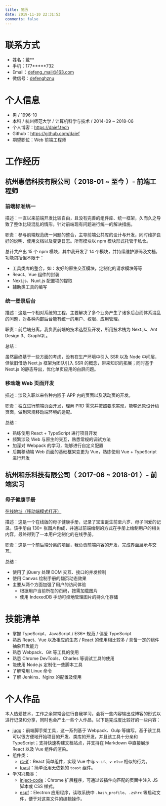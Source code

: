 ```yaml
---
title: 简历
date: 2019-11-10 22:31:53
comments: false
---
```


<!--
- https://github.com/geekcompany/ResumeSample/blob/master/web.md
-->

# 联系方式

- 姓名：戴\*\*
- 手机：177\*\*\*\*\*732
- Email：<defeng_mail@163.com>
- 微信号：[defenghznu](https://daief.tech/images/wechat.jpg)

# 个人信息

- 男 / 1996-10
- 本科 / 杭州师范大学 / 计算机科学与技术 / 2014-09 ~ 2018-06
- 个人博客：<https://daief.tech>
- Github：<https://github.com/daief>
- 期望职位：Web 前端工程师
  <!-- - 工作年限：2 年 -->
  <!-- - 现居城市：杭州市 -->

# 工作经历

## 杭州惠借科技有限公司（ 2018-01 ~ 至今 ）- 前端工程师

### 前端标准统一

描述：一直以来前端开发比较自由，且没有完善的组件库、统一框架，久而久之导致了整体比较混乱的情形。针对前端现有问题进行统一的解决措施。

职责：参与前端规范统一问题的整合，主导前端公共库的设计与开发，同时维护良好的说明、使用文档以及变更日志。所有模块以 npm 模块形式托管于私仓。

总计共产出 15 个 npm 模块，其中我开发了 14 个模块，并持续维护源码及文档，功能包括但不限于：

- 工具类库的整合，如：友好的原生交互模块，定制化的请求模块等等
- React、Vue 组件的封装
- Next.js、Nuxt.js 配置项的提取
- 辅助类工具的编写

<!--
具体的解决方式是维护统一的公共库，制定统一的框架标准以及项目结构
 -->

### 统一登录后台

描述：这是一个相对系统的工程，主要解决了多个业务产生了诸多后台而体系混乱的问题，对各种内部后台能有统一的用户、权限、应用管理。

职责：前后端分离，我负责前端的技术选型及开发，所用技术栈为 Next.js、Ant Design 3、GraphQL。

总结：

虽然最终基于一些方面的考虑，没有在生产环境中引入 SSR 以及 Node 中间层，但依旧借助 Next.js 框架为团队引入 SSR 的概念，带来知识的拓展；同时基于 Next.js 的静态导出，优化单页应用的白屏问题。

<!--
初期企图实行 SSR 同构方案，硬着头皮开始 Node.js 服务端方向的编写，调研试用了 Next.js + Fastify + GraphQL，在 Java 后端 JWT 的基础上，由 Node.js 中间层通过 cookie 实现了单点登录的功能。

中期，经过考虑：

- 添加了 Node.js 中间层、GraphQL 增加了整体前端开发人员的难度
- 实现 GraphQL 服务需要在 Node.js 中间层由前端人员与 Java 服务提供的 RESTful API 一一对接，极大增大了工作量以及维护成本

这样的产出比在当前场景会比较低，最终确定了简化版的方案，能够用上新技术、开发更友好同时能提升体验：

- 依旧使用 Next.js，但不以 SSR 形式部署，只做页面的静态预渲染，带来首屏加载的优化。同时，要求开发者有同构的意识、了解 SSR 的基本原理
- 仅在前端范畴使用 GraphQL，使用 GraphQL 的语法、概念、工具在前端（客户端）做到 GraphQL 带来的字段查询、接口聚合等功能
-->

### 移动端 Web 页面开发

描述：涉及入职以来各种内嵌于 APP 内的页面以及活动页的开发。

职责：独立进行前端页面开发，理解 PRD 需求并按照要求实现，能够还原设计稿页面，做到常规移动端环境的适配。

总结：

- 熟练使用 React + TypeScript 进行项目开发
- 频繁涉及 Web 与原生的交互，熟悉常规的调试方法
- 加深对 Webpack 的学习，能够进行自定义配置
- 后期移动端 Web 页面的基础框架变更为 Vue，熟练使用 Vue + TypeScript 进行开发

## 杭州和乐科技有限公司（ 2017-06 ~ 2018-01 ）- 前端实习

### 母子健康手册

[在线地址（移动端模式打开）](http://muzi.heletech.cn:3003/mz/mz-health-hz/read-pdf/html/ReadHandbook/read-handbook.html)

描述：这是一个在线版的母子健康手册，记录了宝宝诞生前至六岁、母子间爱的记录。该手册由 130+ 张图片构成，并通过前端绘制的方式在手册上绘制用户的相关内容，最终得到了一本用户定制化的在线手册。

职责：这是一个前后端分离的项目，我负责前端内容的开发，完成界面展示与交互。

总结：

- 使用了 jQuery 处理 DOM 交互、接口的并发控制
- 使用 Canvas 绘制手册的翻页动态效果
- 主要从两个方面加强了用户的访问体验
  - 根据用户当前所在的页码，按需加载图片
  - 使用 IndexedDB 手动可控地管理图片的持久化存储

<!--
期间所遇到的关键问题 & 解决：

- 初始化数据时多个接口请求的处理。使用 `$.when`、`$.Deferred` 处理接口请求串行、并行的关系，初步接触 Promise 的概念。
- 整本手册有 130+ 页，图片加载的问题。预请求的思想，以如下顺序发起图片的请求 `当前页` > `后两页` > `前两页`，增强用户的翻页体验；同时释放内存中范围之外的图片缓存，避免内存爆炸。
- 二次访问，图片加载的问题。图片第一次下载后，转换为 base64，通过 `IndexedDB` 来持久化存储。二次访问时，先尝试从 `IndexedDB` 获取再发起网络请求，加强用户二次访问体验的同时能节约不少流量。
-->

<!--
### 小乐机器人

描述：比较简单的一个表单提交、结果展示页面。

职责：在学习了 Vue 之后，初次主张进行技术栈的更新，第一次在 Vue 的基础上完成页面的编写。

- 由此接触到现代编程的方式，了解到 Node.js、npm、Webpack、MVVM 等概念。
-->

# 技能清单

<!-- - 掌握 HTML、CSS -->

- 掌握 TypeScript、JavaScript / ES6+ 规范 / 偏爱 TypeScript
- 熟悉 React、Vue 以及相应的生态 / React 的使用相比较多 / 具备一定的组件抽象开发能力
- 熟悉 Webpack、Git 等工具的使用
- 熟悉 Chrome DevTools、Charles 等调试工具的使用
- 能使用 Node.js 定制化一些脚本工具
- 了解常用 Linux 命令
- 了解 Jenkins、Nginx 的配置及使用

# 个人作品

本人热爱技术，工作之余常常会进行自我学习，会将一些内容输出成博客的形式以进行记录和分享，同时也会产出一些个人作品，以下是完成度比较好的一些内容：

- [jugg](https://daief.tech/jugg)：前端脚手架工具，这一系列基于 Webpack、Gulp 等编写。基于该工具可以很方便地开始项目的开发、类库的开发，并且该工具十分亲和 TypeScript；支持快速构建文档站点，并支持在 Markdown 中直接展示 React 以及 Vue 组件的渲染。
- 组件类：
  - [rc-if](https://github.com/daief/rc-if)：React 简单组件，实现 Vue 中与 `v-if`、`v-else` 相似的行为。
  - [toast](https://github.com/daief/axew-toast)：简单泛用无依赖的 `toast` 组件。
- 学习兴趣类：
  - [inject-code](https://github.com/daief/inject-code)：Chrome 扩展程序，可通过该插件向匹配的页面中注入 JS 脚本或 CSS 样式。
  - [espf](https://github.com/daief/espf)：Electron 应用程序，读取系统中 `.bash_profile`、`.zshrc` 等启动文件，便于对这类文件的编辑操作。
    <!-- - [vue-music](https://github.com/daief/vue-music)：基于 Vue 的个人练习项目，根据网易云音乐 PC 页面进行仿造。 -->

<!--
  - 为什么要写这个作品呀？
  - 简单但不要过于简单了

  - 项目没有具体点。。就是面试可以问的点
  - 用什么达到什么
  - 实现了啥
  - 具体闪光点
 -->

